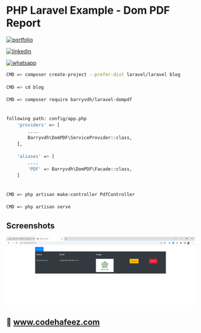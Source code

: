 # PHP Laravel Example - Dom PDF Report

[![portfolio](https://img.shields.io/badge/my_portfolio-000?style=for-the-badge&logo=ko-fi&logoColor=white)](https://www.codehafeez.com/)

[![linkedin](https://img.shields.io/badge/linkedin-0A66C2?style=for-the-badge&logo=linkedin&logoColor=white)](https://www.linkedin.com/in/codehafeez/)

[![whatsapp](https://img.shields.io/badge/whatsapp-GREEN?style=for-the-badge&logo=whatsapp&logoColor=white)](https://api.whatsapp.com/send?phone=923123349398)



```bash
CMD => composer create-project --prefer-dist laravel/laravel blog

CMD => cd blog

CMD => composer require barryvdh/laravel-dompdf


following path: config/app.php
    'providers' => [
        ....
        Barryvdh\DomPDF\ServiceProvider::class,
    ],
    
    'aliases' => [
        ....
        'PDF' => Barryvdh\DomPDF\Facade::class,
    ]


CMD => php artisan make:controller PdfController

CMD => php artisan serve
```    


## Screenshots
![](https://raw.githubusercontent.com/codehafeez/laravel-crud-with-image-ajax_ex2/main/Screenshots/Output-01.png)


## 🔗 www.codehafeez.com
